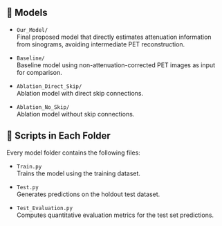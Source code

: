 ## 📂 Models

- `Our_Model/`  
  Final proposed model that directly estimates attenuation information from sinograms, avoiding intermediate PET reconstruction.

- `Baseline/`  
  Baseline model using non-attenuation-corrected PET images as input for comparison.

- `Ablation_Direct_Skip/`  
  Ablation model with direct skip connections.

- `Ablation_No_Skip/`  
  Ablation model without skip connections.

## 📜 Scripts in Each Folder

Every model folder contains the following files:

- `Train.py`  
  Trains the model using the training dataset.

- `Test.py`  
  Generates predictions on the holdout test dataset.

- `Test_Evaluation.py`  
  Computes quantitative evaluation metrics for the test set predictions.
